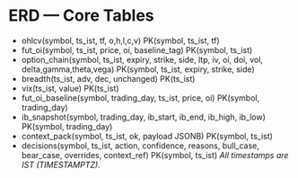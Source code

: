 # ERD — Core Tables
- ohlcv(symbol, ts_ist, tf, o,h,l,c,v) PK(symbol, ts_ist, tf)
- fut_oi(symbol, ts_ist, price, oi, baseline_tag) PK(symbol, ts_ist)
- option_chain(symbol, ts_ist, expiry, strike, side, ltp, iv, oi, doi, vol, delta,gamma,theta,vega) PK(symbol, ts_ist, expiry, strike, side)
- breadth(ts_ist, adv, dec, unchanged) PK(ts_ist)
- vix(ts_ist, value) PK(ts_ist)
- fut_oi_baseline(symbol, trading_day, ts_ist, price, oi) PK(symbol, trading_day)
- ib_snapshot(symbol, trading_day, ib_start, ib_end, ib_high, ib_low) PK(symbol, trading_day)
- context_pack(symbol, ts_ist, ok, payload JSONB) PK(symbol, ts_ist)
- decisions(symbol, ts_ist, action, confidence, reasons, bull_case, bear_case, overrides, context_ref) PK(symbol, ts_ist)
_All timestamps are IST (TIMESTAMPTZ)._
